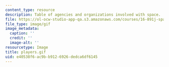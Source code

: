 ```yaml
---
content_type: resource
description: Table of agencies and organizations involved with space.
file: https://ol-ocw-studio-app-qa.s3.amazonaws.com/courses/16-891j-space-policy-seminar-spring-2003/e40538f6ac9bb9126926dedca6df6145_players.gif
file_type: image/gif
image_metadata:
  caption: ''
  credit: ''
  image-alt: ''
resourcetype: Image
title: players.gif
uid: e40538f6-ac9b-b912-6926-dedca6df6145
---
```

